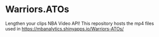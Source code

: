 # Warriors.ATOs

Lengthen your clips NBA Video API! This repository hosts the mp4 files used in https://mbanalytics.shinyapps.io/Warriors-ATOs/
